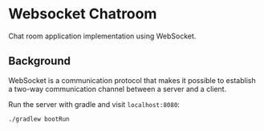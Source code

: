 # Websocket Chatroom
Chat room application implementation using WebSocket.

## Background
WebSocket is a communication protocol that makes it possible to establish a two-way communication channel between a
server and a client.


Run the server with gradle and visit `localhost:8080`:

```
./gradlew bootRun
```

